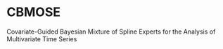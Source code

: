# CBMOSE
Covariate-Guided Bayesian Mixture of Spline Experts for the Analysis of Multivariate Time Series

